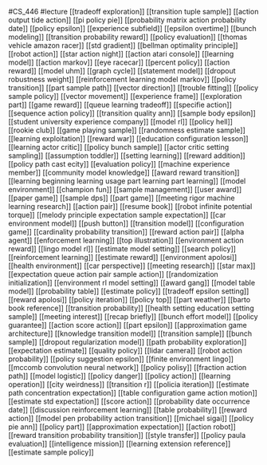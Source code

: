 #CS_446
#lecture
[[tradeoff exploration]]
[[transition tuple sample]]
[[action output tide action]]
[[pi policy pie]]
[[probability matrix action probability date]]
[[policy epsilon]]
[[experience subfield]]
[[epsilon overtime]]
[[bunch modeling]]
[[transition probability reward]]
[[policy evaluation]]
[[thomas vehicle amazon racer]]
[[std gradient]]
[[bellman optimality principle]]
[[robot action]]
[[star action night]]
[[action atari console]]
[[learning model]]
[[action markov]]
[[eye racecar]]
[[percent policy]]
[[action reward]]
[[model uhm]]
[[graph cycle]]
[[statement model]]
[[dropout robustness weight]]
[[reinforcement learning model markov]]
[[policy transition]]
[[part sample path]]
[[vector direction]]
[[trouble fitting]]
[[policy sample policy]]
[[vector movement]]
[[experience frame]]
[[exploration part]]
[[game reward]]
[[queue learning tradeoff]]
[[specifie action]]
[[sequence action policy]]
[[transition quality ann]]
[[sample body epsilon]]
[[student university experience company]]
[[model rl]]
[[policy hell]]
[[rookie club]]
[[game playing sample]]
[[randomness estimate sample]]
[[learning exploitation]]
[[reward war]]
[[education configuration lesson]]
[[learning actor critic]]
[[policy bunch sample]]
[[actor critic setting sampling]]
[[assumption toddler]]
[[setting learning]]
[[reward addition]]
[[policy path cast ecity]]
[[evaluation policy]]
[[machine experience member]]
[[community model knowledge]]
[[award reward transition]]
[[learning beginning learning usage part learning part learning]]
[[model environment]]
[[champion fun]]
[[sample management]]
[[user award]]
[[paper game]]
[[sample dps]]
[[part game]]
[[meeting rigor machine learning research]]
[[action pair]]
[[resume book]]
[[robot infinite potential torque]]
[[melody principle expectation sample expectation]]
[[car environment model]]
[[push button]]
[[transition model]]
[[configuration game]]
[[cardinality probability transition]]
[[reward action pair]]
[[alpha agent]]
[[enforcement learning]]
[[top illustration]]
[[environment action reward]]
[[lingo model rl]]
[[estimate model setting]]
[[search policy]]
[[reinforcement learning]]
[[estimate reward]]
[[environment apolosi]]
[[health environment]]
[[car perspective]]
[[meeting research]]
[[star max]]
[[expectation queue action pair sample action]]
[[randomization initialization]]
[[environment rl model setting]]
[[award gang]]
[[model table model]]
[[probability table]]
[[estimate policy]]
[[tradeoff epsilon setting]]
[[reward apolosi]]
[[policy iteration]]
[[policy top]]
[[part weather]]
[[barto book reference]]
[[transition probability]]
[[health setting education setting sample]]
[[meeting interest]]
[[recap briefly]]
[[bunch effort model]]
[[policy guarantee]]
[[action score action]]
[[part epsilon]]
[[approximation game architecture]]
[[knowledge transition model]]
[[transition sample]]
[[bunch sample]]
[[dropout regularization model]]
[[path probability exploration]]
[[expectation estimate]]
[[quality policy]]
[[lidar camera]]
[[robot action probability]]
[[policy suggestion epsilon]]
[[finite environment lingo]]
[[mccomb convolution neural network]]
[[policy polisy]]
[[fraction action path]]
[[model logistic]]
[[policy danger]]
[[policy action]]
[[learning operation]]
[[city weirdness]]
[[transition r]]
[[policia iteration]]
[[estimate path concentration expectation]]
[[table configuration game action motion]]
[[estimate std expectation]]
[[score action]]
[[probability date occurrence date]]
[[discussion reinforcement learning]]
[[table probability]]
[[reward action]]
[[model pen probability action transition]]
[[michael sigai]]
[[policy pie ann]]
[[policy part]]
[[approximation expectation]]
[[action robot]]
[[reward transition probability transition]]
[[style transfer]]
[[policy paula evaluation]]
[[intelligence mission]]
[[learning extension reference]]
[[estimate sample policy]]
